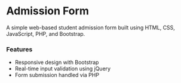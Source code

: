 # Admission Form

A simple web-based student admission form built using HTML, CSS, JavaScript, PHP, and Bootstrap.

### Features
- Responsive design with Bootstrap
- Real-time input validation using jQuery
- Form submission handled via PHP

